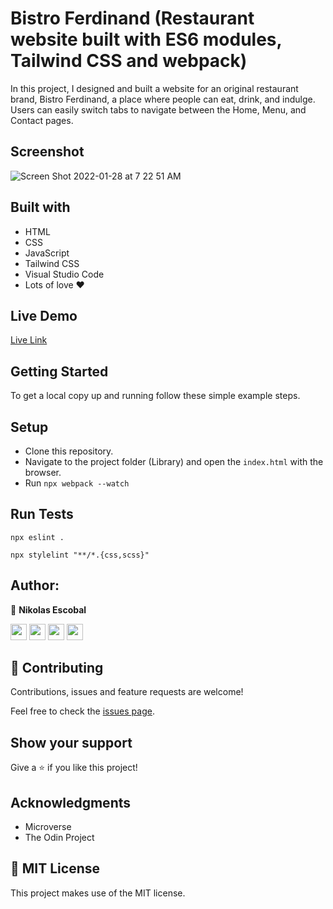 # Bistro Ferdinand (Restaurant website built with ES6 modules, Tailwind CSS and webpack)

In this project, I designed and built a website for an original restaurant brand, Bistro Ferdinand, a place where people can eat, drink, and indulge. Users can easily switch tabs to navigate between the Home, Menu, and Contact pages. 

## Screenshot

![Screen Shot 2022-01-28 at 7 22 51 AM](https://user-images.githubusercontent.com/62937819/151459809-21ff1276-5b00-426d-bce1-9b62c9008c86.png)


## Built with

- HTML
- CSS
- JavaScript
- Tailwind CSS
- Visual Studio Code
- Lots of love :heart:

## Live Demo

[Live Link](https://raw.githack.com/nikoescobal/JS-Restaurant/feature/dist/index.html)


## Getting Started

To get a local copy up and running follow these simple example steps.

## Setup

- Clone this repository. 
- Navigate to the project folder (Library) and open the ``index.html`` with the browser.
- Run `npx webpack --watch`

## Run Tests

```
npx eslint .
```
```
npx stylelint "**/*.{css,scss}"
```

## Author:

👤 **Nikolas Escobal**

[<code><img height="26" src="https://cdn.iconscout.com/icon/free/png-256/github-153-675523.png"></code>](https://github.com/nikoescobal)
[<code><img height="26" src="https://upload.wikimedia.org/wikipedia/sco/thumb/9/9f/Twitter_bird_logo_2012.svg/1200px-Twitter_bird_logo_2012.svg.png"></code>](https://twitter.com/nikoescobal)
[<code><img height="26" src="https://upload.wikimedia.org/wikipedia/commons/thumb/c/c9/Linkedin.svg/1200px-Linkedin.svg.png"></code>](https://www.linkedin.com/in/nikolas-escobal/)
 <a href="mailto:niko.escobal@gmail.com?subject=Sup Niko?"><img height="26" src="https://cdn.worldvectorlogo.com/logos/official-gmail-icon-2020-.svg"></a>
 

## 🤝 Contributing

Contributions, issues and feature requests are welcome!

Feel free to check the [issues page](https://github.com/nikoescobal/members-only/issues).

## Show your support

Give a ⭐️ if you like this project!

## Acknowledgments

- Microverse
- The Odin Project

## 📝 MIT License

This project makes use of the MIT license.

